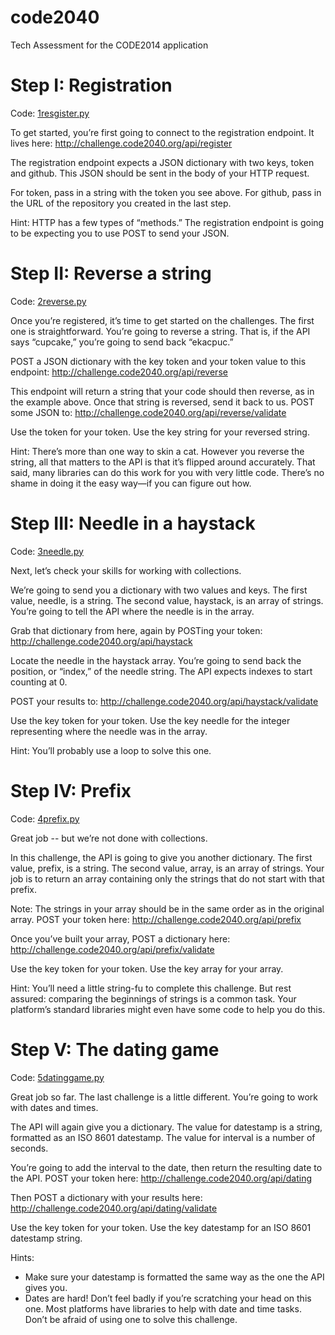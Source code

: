 # code2040
Tech Assessment for the CODE2014 application

# Step I: Registration
Code: [1resgister.py](https://github.com/BnkColon/code2040/blob/master/1register.py)

To get started, you’re first going to connect to the registration endpoint. It lives here:
http://challenge.code2040.org/api/register

The registration endpoint expects a JSON dictionary with two keys, token and github. This JSON should be sent in the body of your HTTP request.

For token, pass in a string with the token you see above. For github, pass in the URL of the repository you created in the last step.

Hint: HTTP has a few types of “methods.” The registration endpoint is going to be expecting you to use POST to send your JSON.

# Step II: Reverse a string
Code: [2reverse.py](https://github.com/BnkColon/code2040/blob/master/1register.py)

Once you’re registered, it’s time to get started on the challenges.
The first one is straightforward. You’re going to reverse a string.
That is, if the API says “cupcake,” you’re going to send back “ekacpuc.”

POST a JSON dictionary with the key token and your token value to this endpoint:
http://challenge.code2040.org/api/reverse

This endpoint will return a string that your code should then reverse, as in the example above.
Once that string is reversed, send it back to us. POST some JSON to:
http://challenge.code2040.org/api/reverse/validate

Use the token for your token.
Use the key string for your reversed string.

Hint: There’s more than one way to skin a cat. However you reverse the string, all that matters to the API is that it’s flipped around accurately. That said, many libraries can do this work for you with very little code. There’s no shame in doing it the easy way—if you can figure out how.

# Step III: Needle in a haystack
Code: [3needle.py](https://github.com/BnkColon/code2040/blob/master/3needle.py)

Next, let’s check your skills for working with collections.

We’re going to send you a dictionary with two values and keys. The first value, needle, is a string. The second value, haystack, is an array of strings. You’re going to tell the API where the needle is in the array.

Grab that dictionary from here, again by POSTing your token:
http://challenge.code2040.org/api/haystack

Locate the needle in the haystack array. You’re going to send back the position, or “index,” of the needle string. The API expects indexes to start counting at 0.

POST your results to:
http://challenge.code2040.org/api/haystack/validate

Use the key token for your token.
Use the key needle for the integer representing where the needle was in the array.

Hint: You’ll probably use a loop to solve this one.

# Step IV: Prefix
Code: [4prefix.py](https://github.com/BnkColon/code2040/blob/master/4prefix.py)

Great job -- but we’re not done with collections.

In this challenge, the API is going to give you another dictionary. The first value, prefix, is a string. The second value, array, is an array of strings. Your job is to return an array containing only the strings that do not start with that prefix.

Note: The strings in your array should be in the same order as in the original array.
POST your token here:
http://challenge.code2040.org/api/prefix

Once you’ve built your array, POST a dictionary here:
http://challenge.code2040.org/api/prefix/validate

Use the key token for your token.
Use the key array for your array.

Hint: You’ll need a little string-fu to complete this challenge. But rest assured: comparing the beginnings of strings is a common task. Your platform’s standard libraries might even have some code to help you do this.

# Step V: The dating game
Code: [5datinggame.py](https://github.com/BnkColon/code2040/blob/master/5datinggame.py)

Great job so far. The last challenge is a little different. You’re going to work with dates and times.

The API will again give you a dictionary. The value for datestamp is a string, formatted as an ISO 8601 datestamp. The value for interval is a number of seconds.

You’re going to add the interval to the date, then return the resulting date to the API. POST your token here:
http://challenge.code2040.org/api/dating

Then POST a dictionary with your results here:
http://challenge.code2040.org/api/dating/validate

Use the key token for your token.
Use the key datestamp for an ISO 8601 datestamp string.

Hints:
- Make sure your datestamp is formatted the same way as the one the API gives you.
- Dates are hard! Don’t feel badly if you’re scratching your head on this one. Most platforms have libraries to help with date and time tasks. Don’t be afraid of using one to solve this challenge.
